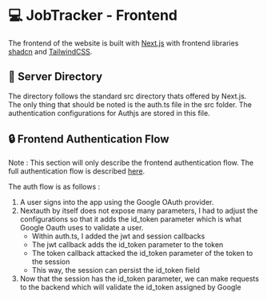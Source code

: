 # :computer: JobTracker - Frontend

The frontend of the website is built with [Next.js](https://nextjs.org/) with frontend libraries [shadcn](https://ui.shadcn.com/) and [TailwindCSS](https://tailwindcss.com/).

## :open_file_folder: Server Directory

The directory follows the standard src directory thats offered by Next.js. The only thing that should be noted is the auth.ts file in the src folder. The authentication configurations for Authjs are stored in this file.

## :lock: Frontend Authentication Flow

Note : This section will only describe the frontend authentication flow. The full authentication flow is described [here](https://github.com/KyleHu14/job-tracker/blob/main/README.md).

The auth flow is as follows :

1. A user signs into the app using the Google OAuth provider.
2. Nextauth by itself does not expose many parameters, I had to adjust the configurations so that it adds the id_token parameter which is what Google Oauth uses to validate a user.
    - Within auth.ts, I added the jwt and session callbacks
    - The jwt callback adds the id_token parameter to the token
    - The token callback attacked the id_token parameter of the token to the session
    - This way, the session can persist the id_token field
3. Now that the session has the id_token parameter, we can make requests to the backend which will validate the id_token assigned by Google
